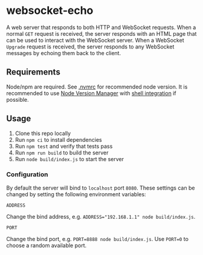 # websocket-echo

A web server that responds to both HTTP and WebSocket requests. When a normal `GET` request is received, the server
responds with an HTML page that can be used to interact with the WebSocket server. When a WebSocket `Upgrade` request is
received, the server responds to any WebSocket messages by echoing them back to the client.

## Requirements

Node/npm are required. See [.nvmrc](.nvmrc) for recommended node version. It is recommended to use
[Node Version Manager](https://github.com/nvm-sh/nvm) with
[shell integration](https://github.com/nvm-sh/nvm#deeper-shell-integration) if possible.

## Usage

1. Clone this repo locally
1. Run `npm ci` to install dependencies
1. Run `npm test` and verify that tests pass
1. Run `npm run build` to build the server
1. Run `node build/index.js` to start the server

### Configuration

By default the server will bind to `localhost` port `8080`. These settings can be changed by setting the following
environment variables:

`ADDRESS`

Change the bind address, e.g. `ADDRESS="192.168.1.1" node build/index.js`.

`PORT`

Change the bind port, e.g. `PORT=8888 node build/index.js`. Use `PORT=0` to choose a random available port.
